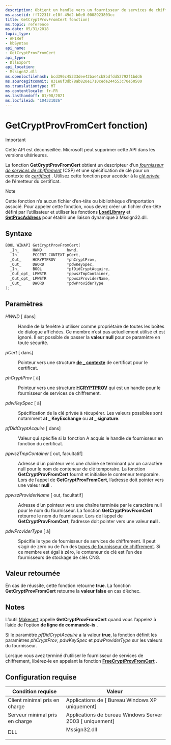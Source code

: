 ```yaml
---
description: Obtient un handle vers un fournisseur de services de chiffrement (CSP) et une spécification de clé pour un contexte de certificat.
ms.assetid: ff72231f-e10f-49d2-b0e0-0008923803cc
title: GetCryptProvFromCert fonction)
ms.topic: reference
ms.date: 05/31/2018
topic_type:
- APIRef
- kbSyntax
api_name:
- GetCryptProvFromCert
api_type:
- DllExport
api_location:
- Mssign32.dll
ms.openlocfilehash: bcd396c45333dee42bae4cb8bdfdd52792f1bdd6
ms.sourcegitcommit: 831e8f3db78ab820e1710cede244553c70e50500
ms.translationtype: MT
ms.contentlocale: fr-FR
ms.lasthandoff: 01/08/2021
ms.locfileid: "104321026"
---
```

# <a name="getcryptprovfromcert-function"></a>GetCryptProvFromCert fonction)

> [!IMPORTANT]
> Cette API est déconseillée. Microsoft peut supprimer cette API dans les versions ultérieures.

 

La fonction **GetCryptProvFromCert** obtient un descripteur d’un [*fournisseur de services de chiffrement*](../secgloss/c-gly.md) (CSP) et une spécification de clé pour un contexte de [*certificat*](../secgloss/c-gly.md) . Utilisez cette fonction pour accéder à la [*clé privée*](../secgloss/p-gly.md) de l’émetteur du certificat.

> [!Note]  
> Cette fonction n’a aucun fichier d’en-tête ou bibliothèque d’importation associé. Pour appeler cette fonction, vous devez créer un fichier d’en-tête défini par l’utilisateur et utiliser les fonctions [**LoadLibrary**](/windows/win32/api/libloaderapi/nf-libloaderapi-loadlibrarya) et [**GetProcAddress**](/windows/win32/api/libloaderapi/nf-libloaderapi-getprocaddress) pour établir une liaison dynamique à Mssign32.dll.

 

## <a name="syntax"></a>Syntaxe


```C++
BOOL WINAPI GetCryptProvFromCert(
  _In_      HWND           hwnd,
  _In_      PCCERT_CONTEXT pCert,
  _Out_     HCRYPTPROV     *phCryptProv,
  _Out_     DWORD          *pdwKeySpec,
  _In_      BOOL           *pfDidCryptAcquire,
  _Out_opt_ LPWSTR         *ppwszTmpContainer,
  _Out_opt_ LPWSTR         *ppwszProviderName,
  _Out_     DWORD          *pdwProviderType
);
```



## <a name="parameters"></a>Paramètres

<dl> <dt>

*HWND* \[ dans\]
</dt> <dd>

Handle de la fenêtre à utiliser comme propriétaire de toutes les boîtes de dialogue affichées. Ce membre n’est pas actuellement utilisé et est ignoré. Il est possible de passer la **valeur null** pour ce paramètre en toute sécurité.

</dd> <dt>

*pCert* \[ dans\]
</dt> <dd>

Pointeur vers une structure [**de \_ contexte**](/windows/desktop/api/Wincrypt/ns-wincrypt-cert_context) de certificat pour le certificat.

</dd> <dt>

*phCryptProv* \[ à\]
</dt> <dd>

Pointeur vers une structure [**HCRYPTPROV**](hcryptprov.md) qui est un handle pour le fournisseur de services de chiffrement.

</dd> <dt>

*pdwKeySpec* \[ à\]
</dt> <dd>

Spécification de la clé privée à récupérer. Les valeurs possibles sont notamment **at \_ KeyExchange** ou **at \_ signature**.

</dd> <dt>

*pfDidCryptAcquire* \[ dans\]
</dt> <dd>

Valeur qui spécifie si la fonction A acquis le handle de fournisseur en fonction du certificat.

</dd> <dt>

*ppwszTmpContainer* \[ out, facultatif\]
</dt> <dd>

Adresse d’un pointeur vers une chaîne se terminant par un caractère null pour le nom de conteneur de clé temporaire. La fonction **GetCryptProvFromCert** fournit et initialise le conteneur temporaire. Lors de l’appel de **GetCryptProvFromCert**, l’adresse doit pointer vers une valeur **null** .

</dd> <dt>

*ppwszProviderName* \[ out, facultatif\]
</dt> <dd>

Adresse d’un pointeur vers une chaîne terminée par le caractère null pour le nom du fournisseur. La fonction **GetCryptProvFromCert** retourne le nom du fournisseur. Lors de l’appel de **GetCryptProvFromCert**, l’adresse doit pointer vers une valeur **null** .

</dd> <dt>

*pdwProviderType* \[ à\]
</dt> <dd>

Spécifie le type de fournisseur de services de chiffrement. Il peut s’agir de zéro ou de l’un des [types de fournisseur de chiffrement](cryptographic-provider-types.md). Si ce membre est égal à zéro, le conteneur de clé est l’un des fournisseurs de stockage de clés CNG.

</dd> </dl>

## <a name="return-value"></a>Valeur retournée

En cas de réussite, cette fonction retourne **true**. La fonction **GetCryptProvFromCert** retourne la **valeur false** en cas d’échec.

## <a name="remarks"></a>Notes

L’outil [Makecert](makecert.md) appelle **GetCryptProvFromCert** quand vous l’appelez à l’aide de l’option **de ligne de commande-is** .

Si le paramètre *pfDidCryptAcquire* a la valeur **true**, la fonction définit les paramètres *phCryptProv*, *pdwKeySpec* et *pdwProviderType* sur les valeurs du fournisseur.

Lorsque vous avez terminé d’utiliser le fournisseur de services de chiffrement, libérez-le en appelant la fonction [**FreeCryptProvFromCert**](freecryptprovfromcert.md) .

## <a name="requirements"></a>Configuration requise



| Condition requise | Valeur |
|-------------------------------------|-----------------------------------------------------------------------------------------|
| Client minimal pris en charge<br/> | Applications de \[ Bureau Windows XP uniquement\]<br/>                                             |
| Serveur minimal pris en charge<br/> | Applications de bureau Windows Server 2003 \[ uniquement\]<br/>                                    |
| DLL<br/>                      | <dl> <dt>Mssign32.dll</dt> </dl> |



 

 

